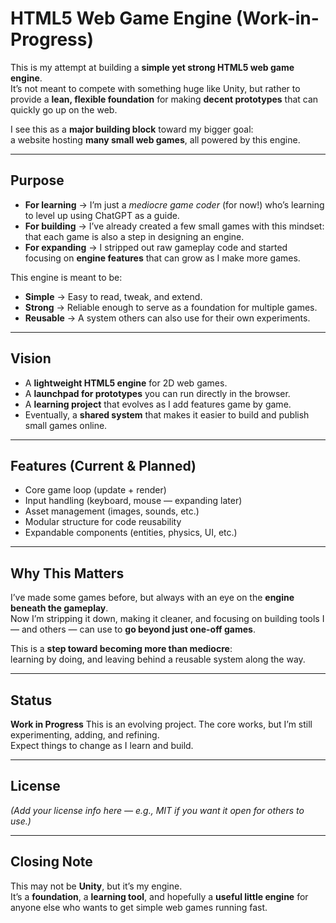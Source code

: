 # HTML5 Web Game Engine (Work-in-Progress)

This is my attempt at building a **simple yet strong HTML5 web game engine**.  
It’s not meant to compete with something huge like Unity, but rather to provide a **lean, flexible foundation** for making **decent prototypes** that can quickly go up on the web.  

I see this as a **major building block** toward my bigger goal:  
a website hosting **many small web games**, all powered by this engine.  

---

## Purpose

- **For learning** → I’m just a *mediocre game coder* (for now!) who’s learning to level up using ChatGPT as a guide.  
- **For building** → I’ve already created a few small games with this mindset: that each game is also a step in designing an engine.  
- **For expanding** → I stripped out raw gameplay code and started focusing on **engine features** that can grow as I make more games.  

This engine is meant to be:
- **Simple** → Easy to read, tweak, and extend.  
- **Strong** → Reliable enough to serve as a foundation for multiple games.  
- **Reusable** → A system others can also use for their own experiments.  

---

## Vision

- A **lightweight HTML5 engine** for 2D web games.  
- A **launchpad for prototypes** you can run directly in the browser.  
- A **learning project** that evolves as I add features game by game.  
- Eventually, a **shared system** that makes it easier to build and publish small games online.  

---

## Features (Current & Planned)

-  Core game loop (update + render)  
-  Input handling (keyboard, mouse — expanding later)  
-  Asset management (images, sounds, etc.)  
-  Modular structure for code reusability  
-  Expandable components (entities, physics, UI, etc.)  

---

## Why This Matters

I’ve made some games before, but always with an eye on the **engine beneath the gameplay**.  
Now I’m stripping it down, making it cleaner, and focusing on building tools I — and others — can use to **go beyond just one-off games**.  

This is a **step toward becoming more than mediocre**:  
learning by doing, and leaving behind a reusable system along the way.  

---

## Status

 **Work in Progress** 
This is an evolving project. The core works, but I’m still experimenting, adding, and refining.  
Expect things to change as I learn and build.  

---

## License

*(Add your license info here — e.g., MIT if you want it open for others to use.)*

---

## Closing Note

This may not be **Unity**, but it’s my engine.  
It’s a **foundation**, a **learning tool**, and hopefully a **useful little engine** for anyone else who wants to get simple web games running fast.  

